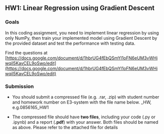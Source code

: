 ## HW1: Linear Regression using Gradient Descent

### Goals
In this coding assignment, you need to implement linear regression by using only NumPy, then train your implemented model using Gradient Descent by the provided dataset and test the performance with testing data. 

Find the questions at [https://docs.google.com/document/d/1hbrUG4fEbQSmYl1oFN6eUM3vWHiwqil5KavCEL9oSwo/edit](https://docs.google.com/document/d/1hbrUG4fEbQSmYl1oFN6eUM3vWHiwqil5KavCEL9oSwo/edit)
### Submission
- You should submit a compressed file (e.g. .rar, .zip) with student number and homework number on E3-system with the file name below.
<STUDENT-ID>_HW<NUMBER>, e.g.0856165_HW1

- The compressed file should have **two files**, including your code (.py or .ipynb) and a report (**.pdf**) with your answer. Both files should be named as above. Please refer to the attached file for details



